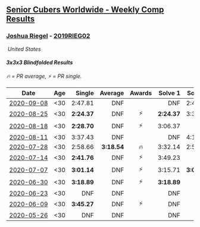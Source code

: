 <style>table {white-space: nowrap;}</style>
<link rel="stylesheet" type="text/css" href="/scw-comp/css/flags.css" />

## [Senior Cubers Worldwide - Weekly Comp Results](/scw-comp/results/)
### [Joshua Riegel](README.md) - [2019RIEG02](https://www.worldcubeassociation.org/persons/2019RIEG02?event=333bf)

<i class="flag flag-US" />&nbsp;United States

#### 3x3x3 Blindfolded Results

<span style="white-space: nowrap;">🔥 = PR average</span>, <span style="white-space: nowrap;">⚡ = PR single</span>.

| Date | Age | Single | Average | Awards | Solve 1 | Solve 2 | Solve 3 | Video |
| :--: | :--: | --: | --: | :--: | --: | --: | --: | :-- |
| [2020-09-08](../../results/2020-09-08/333bf.md) | <30 | 2:47.81 | DNF |  | DNF | 2:47.81 | DNF | [Desktop](https://www.facebook.com/events/255657718878285/permalink/259786241798766) / [Mobile](https://m.facebook.com/events/255657718878285?view=permalink&id=259786241798766) |
| [2020-08-25](../../results/2020-08-25/333bf.md) | <30 | **2:24.37** | DNF | ⚡ | **2:24.37** | 3:37.29 | DNF | [Desktop](https://www.facebook.com/events/2697073243839990/permalink/2703062579907723) / [Mobile](https://m.facebook.com/events/2697073243839990?view=permalink&id=2703062579907723) |
| [2020-08-18](../../results/2020-08-18/333bf.md) | <30 | **2:28.70** | DNF | ⚡ | 3:06.37 | DNF | **2:28.70** | [Desktop](https://www.facebook.com/events/2504353356469935/permalink/2509744572597480) / [Mobile](https://m.facebook.com/events/2504353356469935?view=permalink&id=2509744572597480) |
| [2020-08-11](../../results/2020-08-11/333bf.md) | <30 | 3:37.43 | DNF |  | DNF | 4:11.87 | 3:37.43 | [Desktop](https://www.facebook.com/events/329177618122625/permalink/333452411028479) / [Mobile](https://m.facebook.com/events/329177618122625?view=permalink&id=333452411028479) |
| [2020-07-28](../../results/2020-07-28/333bf.md) | <30 | 2:58.66 | **3:18.54** | 🔥 | 3:32.14 | 2:58.66 | 3:24.82 | [Desktop](https://www.facebook.com/events/319204229264839/permalink/323687092149886) / [Mobile](https://m.facebook.com/events/319204229264839?view=permalink&id=323687092149886) |
| [2020-07-14](../../results/2020-07-14/333bf.md) | <30 | **2:41.76** | DNF | ⚡ | 3:49.23 | DNF | **2:41.76** | [Desktop](https://www.facebook.com/events/2796452740585923/permalink/2800577833506747) / [Mobile](https://m.facebook.com/events/2796452740585923?view=permalink&id=2800577833506747) |
| [2020-07-07](../../results/2020-07-07/333bf.md) | <30 | **3:01.14** | DNF | ⚡ | 3:15.71 | **3:01.14** | DNF | [Desktop](https://www.facebook.com/events/296526488422565/permalink/301064461302101) / [Mobile](https://m.facebook.com/events/296526488422565?view=permalink&id=301064461302101) |
| [2020-06-30](../../results/2020-06-30/333bf.md) | <30 | **3:18.89** | DNF | ⚡ | **3:18.89** | DNF | DNF | [Desktop](https://www.facebook.com/events/348465022802357/permalink/350599319255594) / [Mobile](https://m.facebook.com/events/348465022802357?view=permalink&id=350599319255594) |
| [2020-06-23](../../results/2020-06-23/333bf.md) | <30 | DNF | DNF |  | DNF | DNF | DNF | [Desktop](https://www.facebook.com/events/850175445522887/permalink/853220341885064) / [Mobile](https://m.facebook.com/events/850175445522887?view=permalink&id=853220341885064) |
| [2020-06-09](../../results/2020-06-09/333bf.md) | <30 | **3:45.27** | DNF | ⚡ | DNF | DNF | **3:45.27** | [Desktop](https://www.facebook.com/events/620460455211235/permalink/624275494829731) / [Mobile](https://m.facebook.com/events/620460455211235?view=permalink&id=624275494829731) |
| [2020-05-26](../../results/2020-05-26/333bf.md) | <30 | DNF | DNF |  | DNF | DNF | DNS | [Desktop](https://www.facebook.com/events/1531820936993798/permalink/1537374259771799) / [Mobile](https://m.facebook.com/events/1531820936993798?view=permalink&id=1537374259771799) |


<!-- Global site tag (gtag.js) - Google Analytics -->
<script async src="https://www.googletagmanager.com/gtag/js?id=UA-86348435-3"></script>
<script>window.dataLayer = window.dataLayer || []; function gtag() {dataLayer.push(arguments);} gtag('js', new Date()); gtag('config', 'UA-86348435-3');</script>
